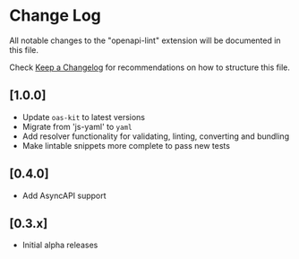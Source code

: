 # Change Log
All notable changes to the "openapi-lint" extension will be documented in this file.

Check [Keep a Changelog](http://keepachangelog.com/) for recommendations on how to structure this file.

## [1.0.0]
- Update `oas-kit` to latest versions
- Migrate from 'js-yaml' to `yaml`
- Add resolver functionality for validating, linting, converting and bundling
- Make lintable snippets more complete to pass new tests

## [0.4.0]
- Add AsyncAPI support

## [0.3.x]
- Initial alpha releases
